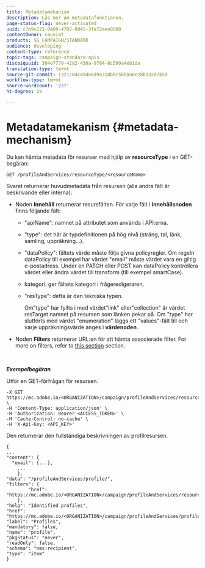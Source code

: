 ```yaml
---
title: Metadatamekanism
description: Läs mer om metadatafunktionen.
page-status-flag: never-activated
uuid: c7b9c171-0409-4707-9d45-3fa72aee8008
contentOwner: sauviat
products: SG_CAMPAIGN/STANDARD
audience: developing
content-type: reference
topic-tags: campaign-standard-apis
discoiquuid: 304e7779-42d2-430a-9704-8c599a4eb1da
translation-type: tm+mt
source-git-commit: 1321c84c49de6d9a318bbc5bb8a0e28b332d2b5d
workflow-type: tm+mt
source-wordcount: '227'
ht-degree: 1%

---
```



# Metadatamekanism {#metadata-mechanism}

Du kan hämta metadata för resurser med hjälp av **resourceType** i en GET-begäran:

`GET /profileAndServices/resourceType/<resourceName>`

Svaret returnerar huvudmetadata från resursen (alla andra fält är beskrivande eller interna):

* Noden **Innehåll** returnerar resursfälten. För varje fält i **innehållsnoden** finns följande fält:

   * &quot;apiName&quot;: namnet på attributet som används i API:erna.
   * &quot;type&quot;: det här är typdefinitionen på hög nivå (sträng, tal, länk, samling, uppräkning...).
   * &quot;dataPolicy&quot;: fältets värde måste följa givna policyregler. Om regeln dataPolicy till exempel har värdet &quot;email&quot; måste värdet vara en giltig e-postadress. Under en PATCH eller POST kan dataPolicy kontrollera värdet eller ändra värdet till transform (till exempel smartCase).
   * kategori: ger fältets kategori i frågeredigeraren.
   * &quot;resType&quot;: detta är den tekniska typen.

      Om&quot;type&quot; har fyllts i med värdet&quot;link&quot; eller&quot;collection&quot; är värdet resTarget namnet på resursen som länken pekar på.
Om &quot;type&quot; har slutförts med värdet &quot;enumeration&quot; läggs ett &quot;values&quot;-fält till och varje uppräkningsvärde anges i **värdenoden** .

* Noden **Filters** returnerar URL:en för att hämta associerade filter. For more on filters, refer to [this section](../../api/using/filtering.md) section.

<!-- créer une section au même niveau sur les liens -->
<!-- dans l'exemple: birthdate, email +  mettre 2 liens : un de type 1-1 , 1-N
si on prend l'exemple de l'org unit, on aura un bon exemple lien -->
<!-- plus reparler du node Data -->

<br/>

***Exempelbegäran***

Utför en GET-förfrågan för resursen.

```
-X GET https://mc.adobe.io/<ORGANIZATION>/campaign/profileAndServices/resourceType/profile \
-H 'Content-Type: application/json' \
-H 'Authorization: Bearer <ACCESS_TOKEN>' \
-H 'Cache-Control: no-cache' \
-H 'X-Api-Key: <API_KEY>'
```

Den returnerar den fullständiga beskrivningen av profilresursen.

```
{
...
"content": {
  "email": {...},
    ...
    },
"data": "/profileAndServices/profile/",
"filters": {
        "href": "https://mc.adobe.io/<ORGANIZATION>/campaign/profileAndServices/resourceType/<PKEY>"
    },
"help": "Identified profiles",
"href": "https://mc.adobe.io/<ORGANIZATION>/campaign/profileAndServices/profile/metadata",
"label": "Profiles",
"mandatory": false,
"name": "profile",
"pkgStatus": "never",
"readOnly": false,
"schema": "nms:recipient",
"type": "item"
}
```
